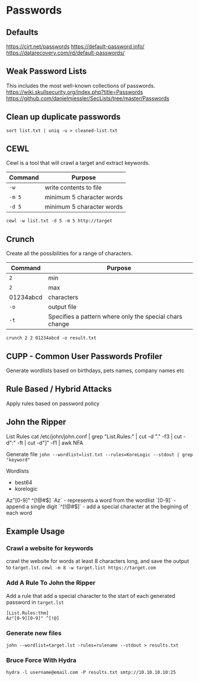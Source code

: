 # Passwords

## Defaults
https://cirt.net/passwords
https://default-password.info/
https://datarecovery.com/rd/default-passwords/

## Weak Password Lists
This includes the most well-known collections of passwords.
https://wiki.skullsecurity.org/index.php?title=Passwords
https://github.com/danielmiessler/SecLists/tree/master/Passwords

## Clean up duplicate passwords
`sort list.txt | uniq -u > cleaned-list.txt`

## CEWL
Cewl is a tool that will crawl a target and extract keywords.

| Command | Purpose |
| ------- | ------- |
| `-w` | write contents to file |
| `-m 5` | minimum 5 character words | 
| `-d 5` | minimum 5 character words | 

`cewl -w list.txt -d 5 -m 5 http://target`

## Crunch
Create all the possibilities for a range of characters.

| Command | Purpose |
| ------- | ------- |
| `2` | min |
| `2` | max | 
| 01234abcd | characters |
| `-o` | output file |
| `-t` | Specifies a pattern where only the special chars change |

`crunch 2 2 01234abcd -o result.txt`

## CUPP - Common User Passwords Profiler
Generate wordlists based on birthdays, pets names, company names etc

## Rule Based / Hybrid Attacks
Apply rules based on password policy

## John the Ripper
List Rules
cat /etc/john/john.conf | grep "List.Rules:" | cut -d "." -f3 | cut -d":" -ft | cut -d"]" -f1 | awk NFA

Generate file
`john --wordlist=list.txt --rules=KoreLogic --stdout | grep "keyword"`

Wordlists
- best64
- korelogic

Az"[0-9]" ^[!@#$]
`Az` - represents a word from the wordlist
`[0-9]` - append a single digit
`^[!@#$]` - add a special character at the begining of each word

## Example Usage

### Crawl a website for keywords
crawl the website for words at least 8 characters long, and save the output to `target.lst`.
`cewl -m 8 -w target.list https://target.com`

### Add A Rule To John the Ripper
Add a rule that add a special character to the start of each generated password in `target.lst`

```
[List.Rules:thm]
Az"[0-9][0-9]" ^[!@]
```

### Generate new files
`john --wordlist=target.lst -rules=rulename --stdout > results.txt`

### Bruce Force With Hydra
`hydra -l username@email.com -P results.txt smtp://10.10.10.10:25`
